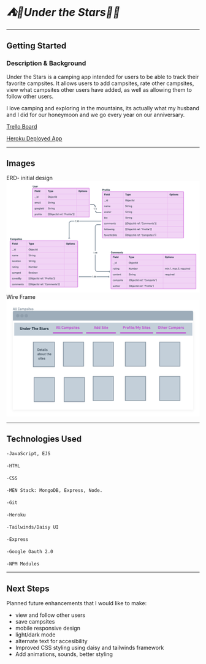 # **_⛺🌟Under the Stars🌟⛺_**
_____

## Getting Started
### **Description & Background**
Under the Stars is a camping app intended for users to be able to track their favorite campsites. It allows users to add campsites, rate other campsites, view what campsites other users have added, as well as allowing them to follow other users. 

I love camping and exploring in the mountains, its actually what my husband and I did for our honeymoon and we go every year on our anniversary. 


[Trello Board](https://trello.com/b/D6fD53dQ/under-the-stars)

[Heroku Deployed App](https://under-the-stars.herokuapp.com/)


___

## Images
ERD- initial design
![ERD](public/images/readme/erd.png)
Wire Frame
![Wire Frame](public/images/readme/wf1.png)



___


## Technologies Used

    -JavaScript, EJS

    -HTML

    -CSS
    
    -MEN Stack: MongoDB, Express, Node. 

    -Git

    -Heroku

    -Tailwinds/Daisy UI

    -Express

    -Google Oauth 2.0 

    -NPM Modules




---

## Next Steps

 Planned future enhancements that I would like to make:
  
 
- view and follow other users
- save campsites
- mobile responsive design
- light/dark mode
- alternate text for accesibility 
- Improved CSS styling using daisy and tailwinds framework
- Add animations, sounds, better styling




